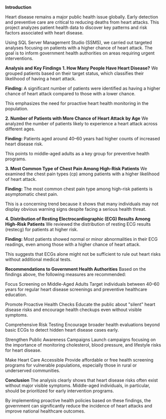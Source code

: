 **Introduction**

Heart disease remains a major public health issue globally. Early detection and preventive care are critical to reducing deaths from heart attacks. This project analyzes patient health data to discover key patterns and risk factors associated with heart disease.

Using SQL Server Management Studio (SSMS), we carried out targeted analyses focusing on patients with a higher chance of heart attack. The goal is to inform government health authorities on areas requiring urgent interventions.

**Analysis and Key Findings**
**1. How Many People Have Heart Disease?**
We grouped patients based on their target status, which classifies their likelihood of having a heart attack.

**Finding:**
A significant number of patients were identified as having a higher chance of heart attack compared to those with a lower chance.

This emphasizes the need for proactive heart health monitoring in the population.

**2. Number of Patients with More Chance of Heart Attack by Age**
We analyzed the number of patients likely to experience a heart attack across different ages.

**Finding:**
Patients aged around 40–60 years had higher counts of increased heart disease risk.

This points to middle-aged adults as a key group for preventive health programs.

**3. Most Common Type of Chest Pain Among High-Risk Patients**
We examined the chest pain types (cp) among patients with a higher likelihood of heart attack.

**Finding:**
The most common chest pain type among high-risk patients is asymptomatic chest pain.

This is a concerning trend because it shows that many individuals may not display obvious warning signs despite facing a serious health threat.

**4. Distribution of Resting Electrocardiographic (ECG) Results Among High-Risk Patients**
We reviewed the distribution of resting ECG results (restecg) for patients at higher risk.

**Finding:**
Most patients showed normal or minor abnormalities in their ECG readings, even among those with a higher chance of heart attack.

This suggests that ECGs alone might not be sufficient to rule out heart risks without additional medical tests.

**Recommendations to Government Health Authorities**
Based on the findings above, the following measures are recommended:

Focus Screening on Middle-Aged Adults
Target individuals between 40–60 years for regular heart disease screenings and preventive healthcare education.

Promote Proactive Health Checks
Educate the public about "silent" heart disease risks and encourage health checkups even without visible symptoms.

Comprehensive Risk Testing
Encourage broader health evaluations beyond basic ECGs to detect hidden heart disease cases early.

Strengthen Public Awareness Campaigns
Launch campaigns focusing on the importance of monitoring cholesterol, blood pressure, and lifestyle risks for heart disease.

Make Heart Care Accessible
Provide affordable or free health screening programs for vulnerable populations, especially those in rural or underserved communities.

**Conclusion**
The analysis clearly shows that heart disease risks often exist without major visible symptoms. Middle-aged individuals, in particular, should be prioritized for early intervention programs.

By implementing proactive health policies based on these findings, the government can significantly reduce the incidence of heart attacks and improve national healthcare outcomes.
